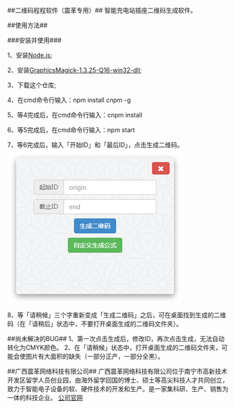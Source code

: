 ##二维码程程软件（震革专用）##
智能充电站插座二维码生成软件。

##使用方法##

###安装并使用###

1、安装[Node.js](http://nodejs.cn/);

2、安装[GraphicsMagick-1.3.25-Q16-win32-dll](http://www.graphicsmagick.org/);

3、下载这个仓库;

4、在cmd命令行输入：npm install cnpm -g

5、等4完成后，在cmd命令行输入：cnpm install

6、等5完成后，在cmd命令行输入：npm start

7、等6完成后，输入「开始ID」和「最后ID」，点击生成二维码。
![震革二维码生成软件使用说明](https://raw.githubusercontent.com/758915145/resources/master/ZGqrcode/using.png)

8、等「请稍候」三个字重新变成「生成二维码」之后，可在桌面找到生成的二维码（在「请稍后」状态中，不要打开桌面生成的二维码文件夹）。

##尚未解决的BUG##
1、第一次点击生成后，修改ID，再次点击生成，无法自动转化为CMYK颜色。
2、在「请稍候」状态中，打开桌面生成的二维码文件夹，可能会使图片有大面积的缺失（一部分正产，一部分全黑）。

##广西震革网络科技有限公司##
广西震革网络科技有限公司位于南宁市高新技术开发区留学人员创业园，由海外留学回国的博士、硕士等高尖科技人才共同创立，致力于智能电子设备的软、硬件技术的开发和生产。是一家集科研、生产、销售为一体的科技企业。
[公司官网](http://www.gxzhenge.com/)
